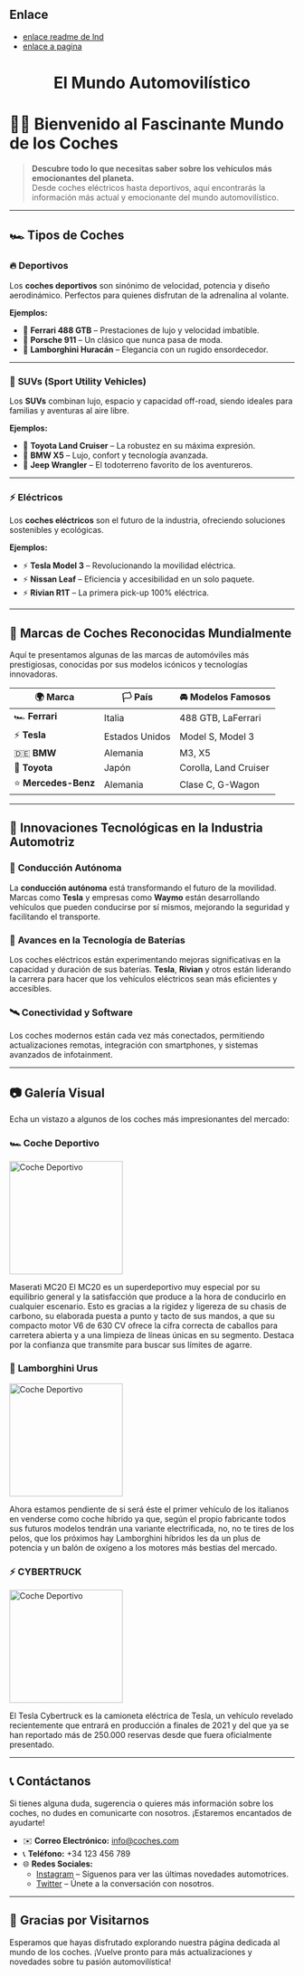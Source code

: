 ## Enlace 

* [enlace readme de lnd](lnd/README.md)
* [enlace a pagina](lnd/pagina.md)


<h1 style="text-align: center;">El Mundo Automovilístico</h1>

# 🚗✨ Bienvenido al Fascinante Mundo de los Coches

> **Descubre todo lo que necesitas saber sobre los vehículos más emocionantes del planeta.**  
> Desde coches eléctricos hasta deportivos, aquí encontrarás la información más actual y emocionante del mundo automovilístico.

---

## 🏎️ **Tipos de Coches**

### 🔥 **Deportivos**
Los **coches deportivos** son sinónimo de velocidad, potencia y diseño aerodinámico. Perfectos para quienes disfrutan de la adrenalina al volante.

**Ejemplos:**
- 🏁 **Ferrari 488 GTB** – Prestaciones de lujo y velocidad imbatible.
- 🏁 **Porsche 911** – Un clásico que nunca pasa de moda.
- 🏁 **Lamborghini Huracán** – Elegancia con un rugido ensordecedor.

---

### 🚙 **SUVs (Sport Utility Vehicles)**
Los **SUVs** combinan lujo, espacio y capacidad off-road, siendo ideales para familias y aventuras al aire libre.

**Ejemplos:**
- 🌄 **Toyota Land Cruiser** – La robustez en su máxima expresión.
- 🌄 **BMW X5** – Lujo, confort y tecnología avanzada.
- 🌄 **Jeep Wrangler** – El todoterreno favorito de los aventureros.

---

### ⚡ **Eléctricos**
Los **coches eléctricos** son el futuro de la industria, ofreciendo soluciones sostenibles y ecológicas.

**Ejemplos:**
- ⚡ **Tesla Model 3** – Revolucionando la movilidad eléctrica.
- ⚡ **Nissan Leaf** – Eficiencia y accesibilidad en un solo paquete.
- ⚡ **Rivian R1T** – La primera pick-up 100% eléctrica.

---

## 🌟 **Marcas de Coches Reconocidas Mundialmente**

Aquí te presentamos algunas de las marcas de automóviles más prestigiosas, conocidas por sus modelos icónicos y tecnologías innovadoras.

| 🌍 **Marca**          | 🏳️ **País**        | 🚘 **Modelos Famosos**          |
|-----------------|------------------|-----------------------------|
| 🏎️ **Ferrari**      | Italia           | 488 GTB, LaFerrari           |
| ⚡ **Tesla**        | Estados Unidos   | Model S, Model 3             |
| 🇩🇪 **BMW**          | Alemania         | M3, X5                      |
| 🚙 **Toyota**       | Japón            | Corolla, Land Cruiser        |
| ⭐ **Mercedes-Benz** | Alemania         | Clase C, G-Wagon             |

---

## 🚀 **Innovaciones Tecnológicas en la Industria Automotriz**

### 🤖 **Conducción Autónoma**
La **conducción autónoma** está transformando el futuro de la movilidad. Marcas como **Tesla** y empresas como **Waymo** están desarrollando vehículos que pueden conducirse por sí mismos, mejorando la seguridad y facilitando el transporte.

### 🔋 **Avances en la Tecnología de Baterías**
Los coches eléctricos están experimentando mejoras significativas en la capacidad y duración de sus baterías. **Tesla**, **Rivian** y otros están liderando la carrera para hacer que los vehículos eléctricos sean más eficientes y accesibles.

### 🛰️ **Conectividad y Software**
Los coches modernos están cada vez más conectados, permitiendo actualizaciones remotas, integración con smartphones, y sistemas avanzados de infotainment.

---

## 📷 **Galería Visual**

Echa un vistazo a algunos de los coches más impresionantes del mercado:

### 🏎️ **Coche Deportivo**
<img src="https://cdn.imagin.studio/getImage?angle=22&billingTag=web&customer=carwow&make=maserati&modelFamily=mc20&modelVariant=coupe&modelYear=2025&paintDescription=grigio-incognito-solido&paintId=q5b2&tailoring=carwow&width=800&zoomLevel=0&zoomType=fullscreen" alt="Coche Deportivo" height="200"/>

Maserati MC20
El MC20 es un superdeportivo muy especial por su equilibrio general y la satisfacción que produce a la hora de conducirlo en cualquier escenario. Esto es gracias a la rigidez y ligereza de su chasis de carbono, su elaborada puesta a punto y tacto de sus mandos, a que su compacto motor V6 de 630 CV ofrece la cifra correcta de caballos para carretera abierta y a una limpieza de líneas únicas en su segmento. Destaca por la confianza que transmite para buscar sus límites de agarre.

### 🚙 **Lamborghini Urus**
<img src="https://lamborghinimontreal.com/wp-content/uploads/2023/01/Urus-Lamborghini-modele.png" alt="Coche Deportivo" height="200"/>

Ahora estamos pendiente de si será éste el primer vehículo de los italianos en venderse como coche híbrido ya que, según el propio fabricante todos sus futuros modelos tendrán una variante electrificada, no, no te tires de los pelos, que los próximos hay Lamborghini híbridos les da un plus de potencia y un balón de oxígeno a los motores más bestias del mercado.

### ⚡ **CYBERTRUCK**
<img src="https://digitalassets.tesla.com/tesla-contents/image/upload/f_auto,q_auto/Cybertruck-Second-Hero-Desktop.jpg" alt="Coche Deportivo" height="200"/>

El Tesla Cybertruck es la camioneta eléctrica de Tesla, un vehículo revelado recientemente que entrará en producción a finales de 2021 y del que ya se han reportado más de 250.000 reservas desde que fuera oficialmente presentado.

---

## 📞 **Contáctanos**

Si tienes alguna duda, sugerencia o quieres más información sobre los coches, no dudes en comunicarte con nosotros. ¡Estaremos encantados de ayudarte!

- ✉️ **Correo Electrónico:** [info@coches.com](mailto:info@coches.com)
- 📞 **Teléfono:** +34 123 456 789
- 🌐 **Redes Sociales:**
  - [Instagram](https://instagram.com) – Síguenos para ver las últimas novedades automotrices.
  - [Twitter](https://twitter.com) – Únete a la conversación con nosotros.

---

## 🏁 **Gracias por Visitarnos**

Esperamos que hayas disfrutado explorando nuestra página dedicada al mundo de los coches. ¡Vuelve pronto para más actualizaciones y novedades sobre tu pasión automovilística!
